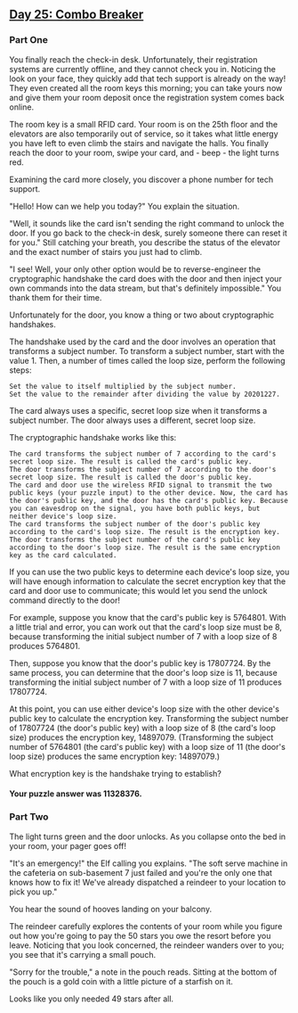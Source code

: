 ## [Day 25: Combo Breaker](https://adventofcode.com/2020/day/25)

### Part One

You finally reach the check-in desk. Unfortunately, their registration systems are currently
offline, and they cannot check you in. Noticing the look on your face, they quickly add that tech
support is already on the way! They even created all the room keys this morning; you can take yours
now and give them your room deposit once the registration system comes back online.

The room key is a small RFID card. Your room is on the 25th floor and the elevators are also
temporarily out of service, so it takes what little energy you have left to even climb the stairs
and navigate the halls. You finally reach the door to your room, swipe your card, and - beep - the
light turns red.

Examining the card more closely, you discover a phone number for tech support.

"Hello! How can we help you today?" You explain the situation.

"Well, it sounds like the card isn't sending the right command to unlock the door. If you go back to
the check-in desk, surely someone there can reset it for you." Still catching your breath, you
describe the status of the elevator and the exact number of stairs you just had to climb.

"I see! Well, your only other option would be to reverse-engineer the cryptographic handshake the
card does with the door and then inject your own commands into the data stream, but that's
definitely impossible." You thank them for their time.

Unfortunately for the door, you know a thing or two about cryptographic handshakes.

The handshake used by the card and the door involves an operation that transforms a subject number.
To transform a subject number, start with the value 1. Then, a number of times called the loop size,
perform the following steps:

    Set the value to itself multiplied by the subject number.
    Set the value to the remainder after dividing the value by 20201227.

The card always uses a specific, secret loop size when it transforms a subject number. The door
always uses a different, secret loop size.

The cryptographic handshake works like this:

    The card transforms the subject number of 7 according to the card's secret loop size. The result is called the card's public key.
    The door transforms the subject number of 7 according to the door's secret loop size. The result is called the door's public key.
    The card and door use the wireless RFID signal to transmit the two public keys (your puzzle input) to the other device. Now, the card has the door's public key, and the door has the card's public key. Because you can eavesdrop on the signal, you have both public keys, but neither device's loop size.
    The card transforms the subject number of the door's public key according to the card's loop size. The result is the encryption key.
    The door transforms the subject number of the card's public key according to the door's loop size. The result is the same encryption key as the card calculated.

If you can use the two public keys to determine each device's loop size, you will have enough
information to calculate the secret encryption key that the card and door use to communicate; this
would let you send the unlock command directly to the door!

For example, suppose you know that the card's public key is 5764801. With a little trial and error,
you can work out that the card's loop size must be 8, because transforming the initial subject
number of 7 with a loop size of 8 produces 5764801.

Then, suppose you know that the door's public key is 17807724. By the same process, you can
determine that the door's loop size is 11, because transforming the initial subject number of 7 with
a loop size of 11 produces 17807724.

At this point, you can use either device's loop size with the other device's public key to calculate
the encryption key. Transforming the subject number of 17807724 (the door's public key) with a loop
size of 8 (the card's loop size)
produces the encryption key, 14897079. (Transforming the subject number of 5764801 (the card's
public key) with a loop size of 11 (the door's loop size) produces the same encryption key:
14897079.)

What encryption key is the handshake trying to establish?

#### Your puzzle answer was 11328376.

### Part Two

The light turns green and the door unlocks. As you collapse onto the bed in your room, your pager
goes off!

"It's an emergency!" the Elf calling you explains. "The soft serve machine in the cafeteria on
sub-basement 7 just failed and you're the only one that knows how to fix it! We've already
dispatched a reindeer to your location to pick you up."

You hear the sound of hooves landing on your balcony.

The reindeer carefully explores the contents of your room while you figure out how you're going to
pay the 50 stars you owe the resort before you leave. Noticing that you look concerned, the reindeer
wanders over to you; you see that it's carrying a small pouch.

"Sorry for the trouble," a note in the pouch reads. Sitting at the bottom of the pouch is a gold
coin with a little picture of a starfish on it.

Looks like you only needed 49 stars after all.